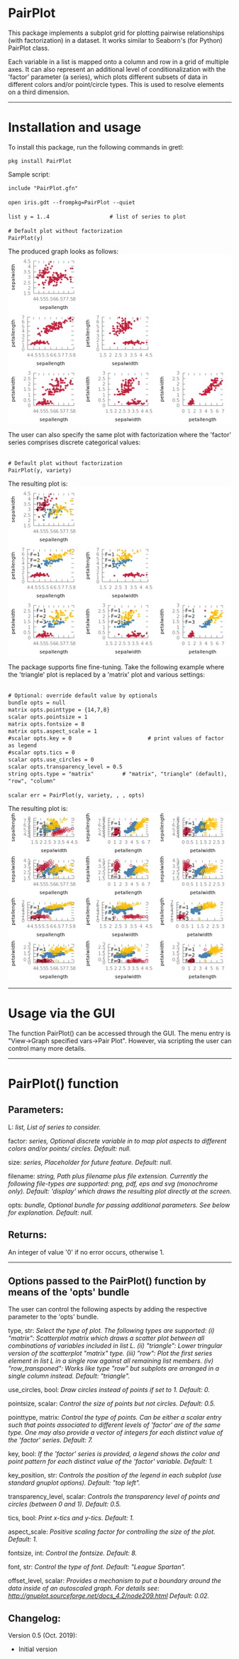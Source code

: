 # PairPlot

This package implements a subplot grid for plotting pairwise relationships (with factorization) in a dataset. It works similar to Seaborn's (for Python) PairPlot class.

Each variable in a list is mapped onto a column and row in a grid of multiple axes. It can also represent an additional level of conditionalization with the 'factor' parameter (a series), which plots different subsets of data in different colors and/or point/circle types. This is used to resolve elements on a third dimension.
***

# Installation and usage
To install this package, run the following commands in gretl:
```gretl
pkg install PairPlot
```
Sample script:
```gretl
include "PairPlot.gfn"

open iris.gdt --frompkg=PairPlot --quiet

list y = 1..4    				# list of series to plot

# Default plot without factorization
PairPlot(y)
```

The produced graph looks as follows:
![](figs/simple.png)


The user can also specify the same plot with factorization where the 'factor' series comprises discrete categorical values:

```gretl

# Default plot without factorization
PairPlot(y, variety)
```
The resulting plot is:
![](figs/with_factor.png)

The package supports fine fine-tuning. Take the following example where the 'triangle' plot is replaced by a 'matrix' plot and various settings:

```gretl

# Optional: override default value by optionals
bundle opts = null
matrix opts.pointtype = {14,7,8}
scalar opts.pointsize = 1
matrix opts.fontsize = 8
matrix opts.aspect_scale = 1
#scalar opts.key = 0						# print values of factor as legend
#scalar opts.tics = 0
scalar opts.use_circles = 0
scalar opts.transparency_level = 0.5
string opts.type = "matrix"			# "matrix", "triangle" (default), "row", "column"

scalar err = PairPlot(y, variety, , , opts)
``` 
The resulting plot is:
![](figs/complex.png)
***

# Usage via the GUI
The function PairPlot() can be accessed through the GUI. The menu entry is "View->Graph specified vars->Pair Plot".
However, via scripting the user can control many more details.
***

# PairPlot() function

## Parameters:

L:
*list, List of series to consider.*

factor:
*series, Optional discrete variable in to map plot aspects to different colors and/or points/ circles. Default: null.*

size:
*series, Placeholder for future feature. Default: null.*

filename:
*string, Path plus filename plus file extension. Currently the following file-types are supported: png, pdf, eps and svg (monochrome only). Default: 'display' which draws the resulting plot directly at the screen.*

opts:
*bundle, Optional bundle for passing additional parameters. See below for explanation. Default: null.*


## Returns:
An integer of value '0' if no error occurs, otherwise 1.
***

## Options passed to the PairPlot() function by means of the 'opts' bundle
The user can control the following aspects by adding the respective parameter to the 'opts' bundle.

type, str: 
*Select the type of plot. The following types are supported:
(i) "matrix": Scatterplot matrix which draws a scatter plot between all combinations of variables included in list L.
(ii) "triangle": Lower tringular version of the scatterplot "matrix" type.
(iii) "row": Plot the first series element in list L in a single row against all remaining list members.
(iv) "row_transponed": Works like type "row" but subplots are arranged in a single column instead.
Default: "triangle".*

use_circles, bool:
*Draw circles instead of points if set to 1. Default: 0.*

pointsize, scalar:
*Control the size of points but not circles. Default: 0.5.*

pointtype, matrix:
*Control the type of points. Can be either a scalar entry such that points associated to different levels of 'factor' are of the same type. One may also provide a vector of integers for each distinct value of the 'factor' series. Default: 7.*

key, bool:
*If the 'factor' series is provided, a legend shows the color and point pattern for each distinct value of the 'factor' variable. Default: 1.*

key_position, str:
*Controls the position of the legend in each subplot (use standard gnuplot options). Default: "top left".*

transparency_level, scalar:
*Controls the transparency level of points and circles (between 0 and 1). Default: 0.5.*

tics, bool:
*Print x-tics and y-tics. Default: 1.*

aspect_scale:
*Positive scaling factor for controlling the size of the plot. Default: 1.*

fontsize, int:
*Control the fontsize. Default: 8.*

font, str:
*Control the type of font. Default: "League Spartan".*

offset_level, scalar:
*Provides a mechanism to put a boundary around the data inside of an autoscaled graph. For details see:
<http://gnuplot.sourceforge.net/docs_4.2/node209.html>
Default: 0.02.*



Changelog:
----------
Version 0.5 (Oct. 2019):
- Initial version
